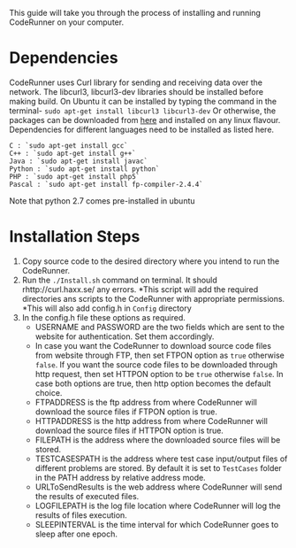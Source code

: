 This guide will take you through the process of installing and running CodeRunner on your computer.


Dependencies	
==============	
CodeRunner uses Curl library for sending and receiving data over the network. The libcurl3, libcurl3-dev libraries should be installed before making build. On Ubuntu it can be installed by typing the command in the terminal- `sudo apt-get install libcurl3 libcurl3-dev`
Or otherwise, the packages can be downloaded from [here](http://curl.haxx.se/) and installed on any linux flavour.
Dependencies for different languages need to be installed as listed here. 

    C : `sudo apt-get install gcc`
    C++ : `sudo apt-get install g++`
    Java : `sudo apt-get install javac`
    Python : `sudo apt-get install python` 
    PHP : `sudo apt-get install php5`
    Pascal : `sudo apt-get install fp-compiler-2.4.4`  

Note that python 2.7 comes pre-installed in ubuntu 

Installation Steps	
==============
1. Copy source code to the desired directory where you intend to run the CodeRunner.
2. Run the `./Install.sh` command on terminal. It should rhttp://curl.haxx.se/ any errors.
	*This script will add the required directories ans scripts to the CodeRunner with appropriate permissions.
	*This will also add config.h in `Config` directory 
3. In the config.h file these options as required.
    * USERNAME and PASSWORD are the two fields which are sent to the website for authentication. Set them accordingly.
    * In case you want the CodeRunner to download source code files from website through FTP, then set FTPON option as `true` otherwise `false`. If you want the source code files to be downloaded through http request, then set HTTPON option to be `true` otherwise `false`. In case both options are true, then http option becomes the default choice.
    * FTPADDRESS is the ftp address from where CodeRunner will download the source files if FTPON option is true.
    * HTTPADDRESS is the http address from where CodeRunner will download the source files if HTTPON option is true.
    * FILEPATH is the address where the downloaded source files will be stored.
    * TESTCASESPATH is the address where test case input/output files of different problems are stored. By default it is set to `TestCases` folder in the PATH address by relative address mode.
    * URLToSendResults is the web address where CodeRunner will send the results of executed files.
    * LOGFILEPATH is the log file location where CodeRunner will log the results of files execution.
    * SLEEPINTERVAL is the time interval for which CodeRunner goes to sleep after one epoch.

